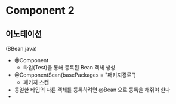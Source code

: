# Component 2  
  
## 어노테이션 
(BBean.java)  
+ @Component  
    - 타입(Test)을 통해 등록된 Bean 객체 생성  
+ @ComponentScan(basePackages = "패키지경로") 
    - 	패키지 스캔  
+ 동일한 타입의 다른 객체를 등록하려면 @Bean 으로 등록을 해줘야 한다  
+ 